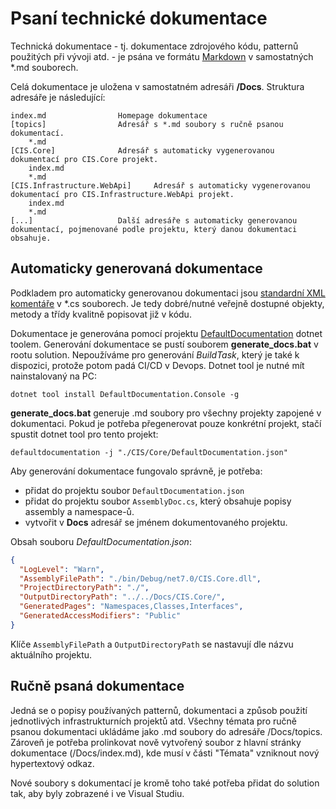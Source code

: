 ﻿# Psaní technické dokumentace
Technická dokumentace - tj. dokumentace zdrojového kódu, patternů použitých při vývoji atd. - je psána ve formátu [Markdown](https://www.markdownguide.org/basic-syntax/) v samostatných *.md souborech.

Celá dokumentace je uložena v samostatném adresáři **/Docs**. Struktura adresáře je následující:

```
index.md				Homepage dokumentace
[topics]				Adresář s *.md soubory s ručně psanou dokumentací.
	*.md
[CIS.Core]				Adresář s automaticky vygenerovanou dokumentací pro CIS.Core projekt.
	index.md
	*.md
[CIS.Infrastructure.WebApi]		Adresář s automaticky vygenerovanou dokumentací pro CIS.Infrastructure.WebApi projekt.
	index.md
	*.md
[...]					Další adresáře s automaticky generovanou dokumentací, pojmenované podle projektu, který danou dokumentaci obsahuje.
```

## Automaticky generovaná dokumentace
Podkladem pro automaticky generovanou dokumentaci jsou [standardní XML komentáře](https://learn.microsoft.com/en-us/dotnet/csharp/language-reference/xmldoc/recommended-tags) v *.cs souborech. 
Je tedy dobré/nutné veřejně dostupné objekty, metody a třídy kvalitně popisovat již v kódu.  

Dokumentace je generována pomocí projektu [DefaultDocumentation](https://github.com/Doraku/DefaultDocumentation) dotnet toolem. 
Generování dokumentace se pustí souborem **generate_docs.bat** v rootu solution.
Nepoužíváme pro generování *BuildTask*, který je také k dispozici, protože potom padá CI/CD v Devops.
Dotnet tool je nutné mít nainstalovaný na PC:
```
dotnet tool install DefaultDocumentation.Console -g
```

**generate_docs.bat** generuje .md soubory pro všechny projekty zapojené v dokumentaci.
Pokud je potřeba přegenerovat pouze konkrétní projekt, stačí spustit dotnet tool pro tento projekt:
```
defaultdocumentation -j "./CIS/Core/DefaultDocumentation.json"
```

Aby generování dokumentace fungovalo správně, je potřeba:
- přidat do projektu soubor `DefaultDocumentation.json`
- přidat do projektu soubor `AssemblyDoc.cs`, který obsahuje popisy assembly a namespace-ů.
- vytvořit v **Docs** adresář se jménem dokumentovaného projektu.

Obsah souboru *DefaultDocumentation.json*:
```json
{
  "LogLevel": "Warn",
  "AssemblyFilePath": "./bin/Debug/net7.0/CIS.Core.dll",
  "ProjectDirectoryPath": "./",
  "OutputDirectoryPath": "../../Docs/CIS.Core/",
  "GeneratedPages": "Namespaces,Classes,Interfaces",
  "GeneratedAccessModifiers": "Public"
}
```
Klíče `AssemblyFilePath` a `OutputDirectoryPath` se nastavují dle názvu aktuálního projektu.

## Ručně psaná dokumentace
Jedná se o popisy používaných patternů, dokumentaci a způsob použití jednotlivých infrastrukturních projektů atd. 
Všechny témata pro ručně psanou dokumentaci ukládáme jako .md soubory do adresáře /Docs/topics.
Zároveň je potřeba prolinkovat nově vytvořený soubor z hlavní stránky dokumentace (/Docs/index.md), kde musí v části "Témata" vzniknout nový hypertextový odkaz.

Nové soubory s dokumentací je kromě toho také potřeba přidat do solution tak, aby byly zobrazené i ve Visual Studiu.


